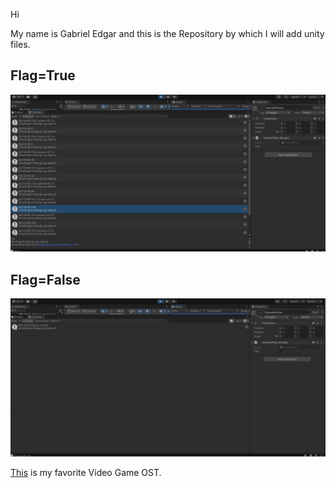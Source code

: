 Hi

My name is Gabriel Edgar and this is the Repository by which I will add unity files. 

## Flag=True

![](Images/flag_set.png)

## Flag=False

![](Images/flag_notset.png)





[This](https://www.youtube.com/watch?v=OuYA_siR8Hc&list=PLWG2ftE_7Lux97Oa8f4kJvOflwZzWdV7Z) is my favorite Video Game OST. 























